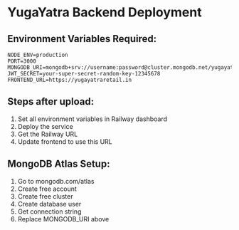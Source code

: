 # YugaYatra Backend Deployment

## Environment Variables Required:

```
NODE_ENV=production
PORT=3000
MONGODB_URI=mongodb+srv://username:password@cluster.mongodb.net/yugayatra
JWT_SECRET=your-super-secret-random-key-12345678
FRONTEND_URL=https://yugayatraretail.in
```

## Steps after upload:
1. Set all environment variables in Railway dashboard
2. Deploy the service
3. Get the Railway URL
4. Update frontend to use this URL

## MongoDB Atlas Setup:
1. Go to mongodb.com/atlas
2. Create free account
3. Create free cluster
4. Create database user
5. Get connection string
6. Replace MONGODB_URI above 